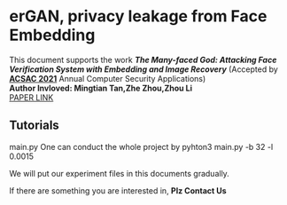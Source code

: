 # erGAN, privacy leakage from Face Embedding 
This document supports the work ***The Many-faced God: Attacking Face Verification System with Embedding and Image Recovery*** (Accepted by **[ACSAC 2021](https://www.acsac.org/)** Annual Computer Security Applications)   
**Author Invloved: Mingtian Tan,Zhe Zhou,Zhou Li**   
[PAPER LINK](https://cpb-us-e2.wpmucdn.com/faculty.sites.uci.edu/dist/5/764/files/2021/10/acsac21a.pdf)

## Tutorials
  main.py
One can conduct the whole project by 
pyhton3 main.py -b 32 -l 0.0015

We will put our experiment files in this documents gradually. 

If there are something you are interested in, **Plz Contact Us**
